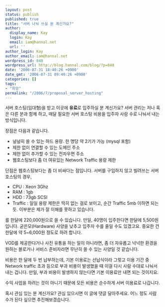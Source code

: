 ```yaml
---
layout: post
status: publish
published: true
title: "서버 나눠 쓰실 분 계신가요?"
author:
  display_name: Kay
  login: Kay
  email: iam@hannal.net
  url: ''
author_login: Kay
author_email: iam@hannal.net
wordpress_id: 848
wordpress_url: http://blog.hannal.com/blog/?p=848
date: '2006-07-31 18:40:26 +0900'
date_gmt: '2006-07-31 09:40:26 +0900'
categories: []
tags:
- "희망"
permalink: "/2006/7/proposal_server_hosting"
---
```

<p>서버 호스팅(임대형)을 받고 이곳에 <strong>유료</strong>로 입주하실 분 계신가요? 서버 관리는 저나 혹은 다른 분과 함께 하고, 매달 필요한 서버 호스팅 비용을 입주자 사람 수로 나눠서 내는 방식입니다.</p>
<p>장점은 다음과 같습니다.</p>
<ul>
<li>널널히 쓸 수 있는 하드 용량. 한 명당 약 2기가 가능 (mysql 포함)</li>
<li>제한 없이 연결할 수 있는 도메인 주소</li>
<li>제한 없이 추가할 수 있는 전자우편 주소</li>
<li>웹호스팅보다 좀 더 여유있는 Network Traffic 용량 제한</li>
</ul>
<p>단점은 웹호스팅보다는 좀 더 비싸다는 점입니다. 서버를 구입하지 않고 빌려쓰는 서버 호스팅의 경우,</p>
<ul>
<li>CPU : Xeon 3Ghz</li>
<li>RAM : 1gb</li>
<li>HDD : 73gb SCSI</li>
<li>Traffic : 일일 용량 제한은 딱히 없는 걸로 보이고, 순간 Traffic 5mb 이하면 되는 듯. 이부분은 제가 잘 이해를 못하고 있습니다.</li>
</ul>
<p>를 한달에 220,000원으로 쓸 수 있습니다. 만일, 40명이 입주한다면 한달에 5,500원입니다. 굳은모(Hardware) 사양을 낮추고 입주자 수를 줄일 수도 있겠고요. 중요한 건 한달에 약 5~6,000원 정도로 하려 합니다.</p>
<p>VOD를 제공한다거나 사진 유통을 하는 일이 아니라면, 좀 더 자유롭고 넉넉한 환경을 원하는 블로거나 서비스 준비자라면 무난히 쓸 수 있는 사양일 것 같습니다.</p>
<p>비용은 한 달에 두 번 납부하는데, 기본 이용료는 선납식이라 그렇고 이용 기간 중 Network traffic 초과 등으로 부과 비용이 발생했을 때 이걸 다시 사람 수대로 나눠서 내는 겁니다. 만일, 부과 비용이 발생하지 않는다면 기본 이용료만 내면 되는 것이지요.</p>
<p>수익 사업을 하려는 것이 아니기 때문에 모든 비용은 순수하게 서버 이용료로 나갑니다.</p>
<p>혹시 관심 있는 분 계신가요? 관심 있으시면 이 글에 댓글 달아주세요. 어느 정도 사람 수가 된다 싶으면 추진해보겠습니다.</p>
